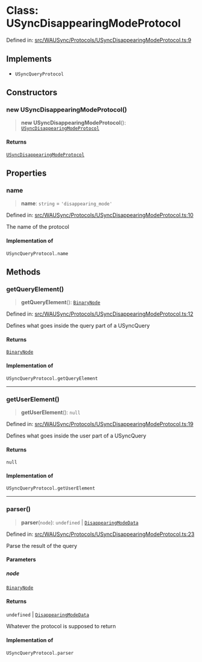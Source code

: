 # Class: USyncDisappearingModeProtocol

Defined in: [src/WAUSync/Protocols/USyncDisappearingModeProtocol.ts:9](https://github.com/Fokusdotid/Baileys/blob/deec6cc75a88a82eaeedf16b76aa9218b2c772e3/src/WAUSync/Protocols/USyncDisappearingModeProtocol.ts#L9)

## Implements

- `USyncQueryProtocol`

## Constructors

### new USyncDisappearingModeProtocol()

> **new USyncDisappearingModeProtocol**(): [`USyncDisappearingModeProtocol`](USyncDisappearingModeProtocol.md)

#### Returns

[`USyncDisappearingModeProtocol`](USyncDisappearingModeProtocol.md)

## Properties

### name

> **name**: `string` = `'disappearing_mode'`

Defined in: [src/WAUSync/Protocols/USyncDisappearingModeProtocol.ts:10](https://github.com/Fokusdotid/Baileys/blob/deec6cc75a88a82eaeedf16b76aa9218b2c772e3/src/WAUSync/Protocols/USyncDisappearingModeProtocol.ts#L10)

The name of the protocol

#### Implementation of

`USyncQueryProtocol.name`

## Methods

### getQueryElement()

> **getQueryElement**(): [`BinaryNode`](../type-aliases/BinaryNode.md)

Defined in: [src/WAUSync/Protocols/USyncDisappearingModeProtocol.ts:12](https://github.com/Fokusdotid/Baileys/blob/deec6cc75a88a82eaeedf16b76aa9218b2c772e3/src/WAUSync/Protocols/USyncDisappearingModeProtocol.ts#L12)

Defines what goes inside the query part of a USyncQuery

#### Returns

[`BinaryNode`](../type-aliases/BinaryNode.md)

#### Implementation of

`USyncQueryProtocol.getQueryElement`

***

### getUserElement()

> **getUserElement**(): `null`

Defined in: [src/WAUSync/Protocols/USyncDisappearingModeProtocol.ts:19](https://github.com/Fokusdotid/Baileys/blob/deec6cc75a88a82eaeedf16b76aa9218b2c772e3/src/WAUSync/Protocols/USyncDisappearingModeProtocol.ts#L19)

Defines what goes inside the user part of a USyncQuery

#### Returns

`null`

#### Implementation of

`USyncQueryProtocol.getUserElement`

***

### parser()

> **parser**(`node`): `undefined` \| [`DisappearingModeData`](../type-aliases/DisappearingModeData.md)

Defined in: [src/WAUSync/Protocols/USyncDisappearingModeProtocol.ts:23](https://github.com/Fokusdotid/Baileys/blob/deec6cc75a88a82eaeedf16b76aa9218b2c772e3/src/WAUSync/Protocols/USyncDisappearingModeProtocol.ts#L23)

Parse the result of the query

#### Parameters

##### node

[`BinaryNode`](../type-aliases/BinaryNode.md)

#### Returns

`undefined` \| [`DisappearingModeData`](../type-aliases/DisappearingModeData.md)

Whatever the protocol is supposed to return

#### Implementation of

`USyncQueryProtocol.parser`
